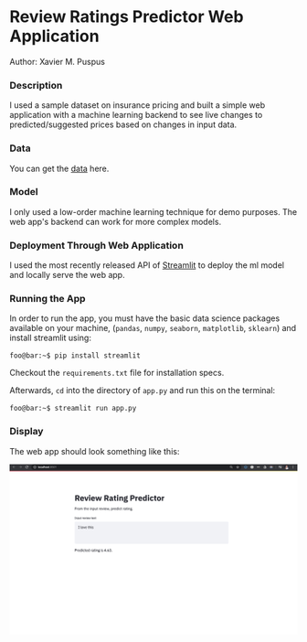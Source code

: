 # Review Ratings Predictor Web Application
Author: Xavier M. Puspus

### Description
I used a sample dataset on insurance pricing and built a simple web application with a machine learning backend to see live changes to predicted/suggested prices based on changes in input data.

### Data

You can get the [data](https://www.kaggle.com/nicapotato/guided-numeric-and-text-exploration-e-commerce/data) here.
 
### Model

I only used a low-order machine learning technique for demo purposes. The web app's backend can work for more complex models.

### Deployment Through Web Application

I used the most recently released API of [Streamlit](https://streamlit.io) to deploy the ml model and locally serve the web app.

### Running the App

In order to run the app, you must have the basic data science packages available on your machine, (`pandas`, `numpy`, `seaborn`, `matplotlib`, `sklearn`) and install streamlit using:  

```console
foo@bar:~$ pip install streamlit
```

Checkout the `requirements.txt` file for installation specs.  

Afterwards, `cd` into the directory of `app.py` and run this on the terminal:  

```console
foo@bar:~$ streamlit run app.py
```

### Display

The web app should look something like this:

![Sample image of the review ratings predictor web application.](review_ratings_image.png)